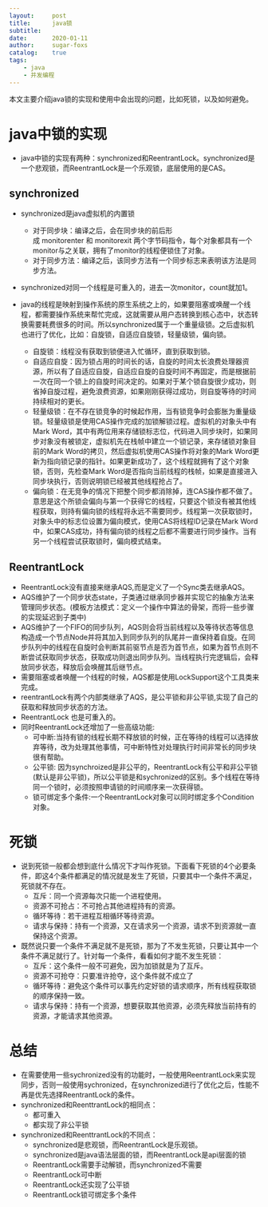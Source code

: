 ```yaml
---
layout:     post
title:      java锁
subtitle:   
date:       2020-01-11
author:     sugar-foxs
catalog: 	true
tags:
    - java
    - 并发编程
---
```


本文主要介绍java锁的实现和使用中会出现的问题，比如死锁，以及如何避免。
<!-- more -->

# java中锁的实现
- java中锁的实现有两种：synchronized和ReentrantLock。synchronized是一个悲观锁，而ReentrantLock是一个乐观锁，底层使用的是CAS。

## synchronized
- synchronized是java虚拟机的内置锁
    - 对于同步块：编译之后，会在同步块的前后形成 monitorenter 和 monitorexit 两个字节码指令，每个对象都具有一个monitor与之关联，拥有了monitor的线程便锁住了对象。
    - 对于同步方法：编译之后，该同步方法有一个同步标志来表明该方法是同步方法。
- synchronized对同一个线程是可重入的，进去一次monitor，count就加1。
- java的线程是映射到操作系统的原生系统之上的，如果要阻塞或唤醒一个线程，都需要操作系统来帮忙完成，这就需要从用户态转换到核心态中，状态转换需要耗费很多的时间。所以synchronized属于一个重量级锁。之后虚拟机也进行了优化，比如：自旋锁，自适应自旋锁，轻量级锁，偏向锁。

    - 自旋锁：线程没有获取到锁便进入忙循环，直到获取到锁。
    - 自适应自旋：因为锁占用的时间长的话，自旋的时间太长浪费处理器资源，所以有了自适应自旋，自适应自旋的自旋时间不再固定，而是根据前一次在同一个锁上的自旋时间决定的。如果对于某个锁自旋很少成功，则省掉自旋过程，避免浪费资源，如果刚刚获得过成功，则自旋等待的时间持续相对的更长。
    - 轻量级锁：在不存在锁竞争的时候起作用，当有锁竞争时会膨胀为重量级锁。轻量级锁是使用CAS操作完成的加锁解锁过程。虚拟机的对象头中有Mark Word，其中有两位用来存储锁标志位，代码进入同步块时，如果同步对象没有被锁定，虚拟机先在栈帧中建立一个锁记录，来存储锁对象目前的Mark Word的拷贝，然后虚拟机使用CAS操作将对象的Mark Word更新为指向锁记录的指针。如果更新成功了，这个线程就拥有了这个对象锁，否则，先检查Mark Word是否指向当前线程的栈帧，如果是直接进入同步块执行，否则说明锁已经被其他线程抢占了。
    - 偏向锁：在无竞争的情况下把整个同步都消除掉，连CAS操作都不做了。意思是这个所锁会偏向与第一个获得它的线程，只要这个锁没有被其他线程获取，则持有偏向锁的线程将永远不需要同步。线程第一次获取锁时，对象头中的标志位设置为偏向模式，使用CAS将线程ID记录在Mark Word中，如果CAS成功，持有偏向锁的线程之后都不需要进行同步操作。当有另一个线程尝试获取锁时，偏向模式结束。

## ReentrantLock
- ReentrantLock没有直接来继承AQS,而是定义了一个Sync类去继承AQS。
- AQS维护了一个同步状态state，子类通过继承同步器并实现它的抽象方法来管理同步状态。(模板方法模式：定义一个操作中算法的骨架，而将一些步骤的实现延迟到子类中)
- AQS维护了一个FIFO的同步队列，AQS则会将当前线程以及等待状态等信息构造成一个节点Node并将其加入到同步队列的队尾并一直保持着自旋。在同步队列中的线程在自旋时会判断其前驱节点是否为首节点，如果为首节点则不断尝试获取同步状态，获取成功则退出同步队列。当线程执行完逻辑后，会释放同步状态，释放后会唤醒其后继节点。
- 需要阻塞或者唤醒一个线程的时候，AQS都是使用LockSupport这个工具类来完成。
- reentrantLock有两个内部类继承了AQS，是公平锁和非公平锁,实现了自己的获取和释放同步状态的方法。
- ReentrantLock 也是可重入的。
- 同时ReentrantLock还增加了一些高级功能:
    - 可中断:当持有锁的线程长期不释放锁的时候，正在等待的线程可以选择放弃等待，改为处理其他事情，可中断特性对处理执行时间非常长的同步块很有帮助。
    - 公平锁: 因为synchroized是非公平的，ReentrantLock有公平和非公平锁(默认是非公平锁)，所以公平锁是和sychronized的区别。多个线程在等待同一个锁时，必须按照申请锁的时间顺序来一次获得锁。
    - 锁可绑定多个条件:一个ReentrantLock对象可以同时绑定多个Condition对象。

# 死锁
- 说到死锁一般都会想到底什么情况下才叫作死锁。下面看下死锁的4个必要条件，即这4个条件都满足的情况就是发生了死锁，只要其中一个条件不满足，死锁就不存在。
    - 互斥：同一个资源每次只能一个进程使用。
    - 资源不可抢占：不可抢占其他进程持有的资源。
    - 循环等待：若干进程互相循环等待资源。
    - 请求与保持：持有一个资源，又在请求另一个资源，请求不到资源就一直保持这个资源。
- 既然说只要一个条件不满足就不是死锁，那为了不发生死锁，只要让其中一个条件不满足就行了。针对每一个条件，看看如何才能不发生死锁：
    - 互斥：这个条件一般不可避免，因为加锁就是为了互斥。
    - 资源不可抢夺：只要准许抢夺，这个条件就不成立了
    - 循环等待：避免这个条件可以事先约定好锁的请求顺序，所有线程获取锁的顺序保持一致。
    - 请求与保持：持有一个资源，想要获取其他资源，必须先释放当前持有的资源，才能请求其他资源。

# 总结
- 在需要使用一些sychronized没有的功能时，一般使用ReentrantLock来实现同步，否则一般使用sychronized，在synchronized进行了优化之后，性能不再是优先选择ReentrantLock的条件。
- synchronized和ReenttrantLock的相同点：
    - 都可重入
    - 都实现了非公平锁
- synchronized和ReenttrantLock的不同点：
    - synchronized是悲观锁，而ReentrantLock是乐观锁。
    - synchronized是java语法层面的锁，而ReentrantLock是api层面的锁
    - ReentrantLock需要手动解锁，而synchronized不需要
    - ReentrantLock可中断
    - ReentrantLock还实现了公平锁
    - ReentrantLock锁可绑定多个条件